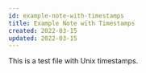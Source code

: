 ```yaml
---
id: example-note-with-timestamps
title: Example Note with Timestamps
created: 2022-03-15
updated: 2022-03-15
---
```


This is a test file with Unix timestamps.
